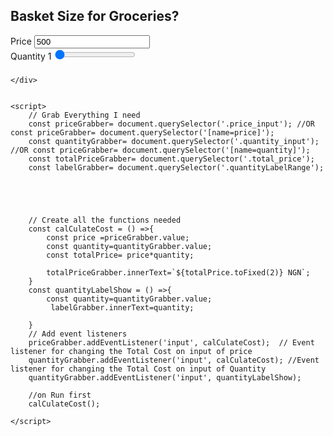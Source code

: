 <!DOCTYPE html>
<html lang="en">
<head>
    <meta charset="UTF-8">
    <meta name="viewport" content="width=device-width, initial-scale=1.0">
    <meta http-equiv="X-UA-Compatible" content="ie=edge">
    <link rel="stylesheet" href="https://maxcdn.bootstrapcdn.com/bootstrap/4.4.1/css/bootstrap.min.css">
    <title>Ecommerce Calculator</title>
</head>
<body>
    <div class="row">
        <div class="col-sm-2 m-3 p-3"></div>
        <div class="col-sm-6 m-4 p-4">
            <div class="border text-center"> 
                <div class="jumbotron p-3 m-3 border rounded border-prilightmary justify-content-center">
                <h2 class="display:2">Basket Size for Groceries?</h2>
            <form>
                <div class="form-group">
                    <label for="Price">Price</label>
                    <input type="text" class="form-control text-left price_input" name="price" value="500"> 
                <div class="form-group">
                    <label for="quantity" class="text-left" name="quantity">
                        Quantity
                        <span class="badge badge-primary quantityLabelRange">1</span>
                    </label>
                    <input type="range" class="form-control border border-primary rounded quantity_input" value="1"
                    min="1" max="100" name="quantity">
            </form>
            <div class="text-right text-primary"><h3 class="display:3 total_price"></h3></div>
                </div>
                </div>
                </div>
        <div class="col-sm-3 m-3 p-3"></div>
        </div>

    </div>
      
  
    <script>
        // Grab Everything I need
        const priceGrabber= document.querySelector('.price_input'); //OR const priceGrabber= document.querySelector('[name=price]');
        const quantityGrabber= document.querySelector('.quantity_input'); //OR const priceGrabber= document.querySelector('[name=quantity]');
        const totalPriceGrabber= document.querySelector('.total_price');
        const labelGrabber= document.querySelector('.quantityLabelRange');

        
        


        // Create all the functions needed
        const calCulateCost = () =>{
            const price =priceGrabber.value;
            const quantity=quantityGrabber.value;
            const totalPrice= price*quantity;
                       
            totalPriceGrabber.innerText=`${totalPrice.toFixed(2)} NGN`;
        }
        const quantityLabelShow = () =>{
            const quantity=quantityGrabber.value;
             labelGrabber.innerText=quantity;

        }
        // Add event listeners
        priceGrabber.addEventListener('input', calCulateCost);  // Event listener for changing the Total Cost on input of price
        quantityGrabber.addEventListener('input', calCulateCost); //Event listener for changing the Total Cost on input of Quantity
        quantityGrabber.addEventListener('input', quantityLabelShow);

        //on Run first
        calCulateCost();

    </script>
</body>
</html>
